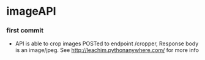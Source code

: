 # imageAPI

### first commit
- API is able to crop images POSTed to endpoint /cropper, Response body is an image/jpeg. See http://leachim.pythonanywhere.com/ for more info

